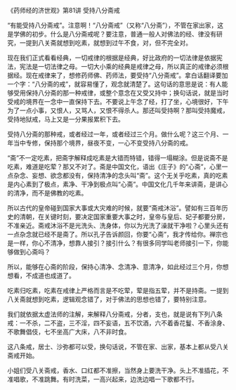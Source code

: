 《药师经的济世观》第81讲 受持八分斋戒

“有能受持八分斋戒”。注意啊！“八分斋戒”（又称“八分斋”），不管在家出家，这是学佛的初步。什么是八分斋戒呢？要注意，普通一般人对佛法的经、律没有研究，一提到八关斋就想到吃素，就想到过午不食，对，但不完全对。

现在我们正式看看经典，一切戒律的根据是经典，好比政府的一切法律是依据宪法，宪法是一切法律之母。一切大小乘的经典是戒律之母，所以真正的戒律必须根据经。现在戒律来了，想修药师佛、药师法，要受持“八分斋戒”。拿白话翻译要加一个字：“八分斋的戒”，就容易懂了，观念就清楚了。这句话的意思是说：有人能够受用保持八分斋的那一种戒律，或整个意念在又受又持中；换句话说，就是当时受戒的境界在一念中一直保持下去。不要说上午念了经，打了坐，心境很好，下午为了一点小事，又恨人，又骂人，又恨不得杀人。那还叫受持啊？那叫受持魔戒，受持地狱戒，马上又是一分果报累积下去。

受持八分斋的那种戒，或者经过一年，或者经过三个月。做什么呢？这三个月、一年当中专修，保持那个境界，昼夜不变，一心不变受持八分斋的戒。

“斋”不一定吃素，把斋字解释成吃素是大错而特错，错得一塌糊涂。但是说斋不是吃素，难道是吃荤？那又不对了。斋是中国文化，语出《庄子》的“心斋”，心里一点杂念、妄想、欲念都没有，保持清净的念头叫“斋”。这个无关乎吃素，真的吃素是内心素到了极点，素净、干净到极点叫“心斋”。中国文化几千年来讲斋，是讲心的清净，而不是佛教的吃素。

所以古代的皇帝碰到国家大事或大灾难的时候，就要“斋戒沐浴”。譬如有三百年历史的清朝，在关键时刻，要决定国家重要大事之时，皇帝与皇后、妃子都要分房，不准亲近。斋戒沐浴不是光洗头、洗身体，你以为光洗了澡就干净啦？心里头还有一点杂念就已经不是斋了。所以孔子告诉颜回，你要“心斋”，我才传给你。禅宗也是一样，你心不清净，想靠人接引？接引什么？有很多同学叫老师接引一下，你能够做到心斋吗？

所以，能够在心斋的阶段，保持心清净、念清净、意清净，如此经过三个月，你想想看，不成道也成道了。

吃素归吃素，吃素在戒律上严格而言是不吃荤，荤是指五荤，并不是持斋。一提到八关斋就想到吃素，逻辑观念错了，对于佛法的思想也错了，要特别注意。

我们就依据太虚法师的注解，来解释八分斋戒，分者，支也，就是说有下列八条戒：一不杀，二不盗，三不淫，四不妄语，五不饮酒，六不着香花鬘、不香涂身、不歌舞倡伎，七不坐高广大床，八不非时食。

这八条戒，居士、沙弥都可以受，换句话说，不管在家、出家，基本上都从受八关斋戒开始。

小姐们受八关斋戒，香水、口红都不准擦，当然身上要洗干净。头上不准插花，不准唱歌，不准跳舞。有时洗菜，一高兴起来，边洗边唱一下歌都不行。
